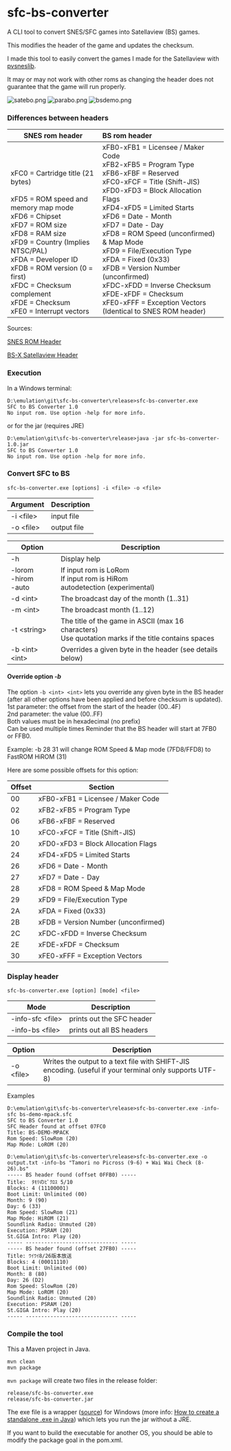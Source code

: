 # sfc-bs-converter

A CLI tool to convert SNES/SFC games into Satellaview (BS) games.

This modifies the header of the game and updates the checksum.

I made this tool to easily convert the games I made for the Satellaview with [pvsneslib](https://github.com/alekmaul/pvsneslib).

It may or may not work with other roms as changing the header does not guarantee that the game will run properly.

![satebo.png](satebo.png)
![parabo.png](parabo.png)
![bsdemo.png](bsdemo.png)

### Differences between headers

| SNES rom header                                                                                                                                                                                                                                                                                                                                 | BS rom header                                                                                                                                                                                                                                                                                                                                                                                                                                                                                                                                       |
|-------------------------------------------------------------------------------------------------------------------------------------------------------------------------------------------------------------------------------------------------------------------------------------------------------------------------------------------------|:----------------------------------------------------------------------------------------------------------------------------------------------------------------------------------------------------------------------------------------------------------------------------------------------------------------------------------------------------------------------------------------------------------------------------------------------------------------------------------------------------------------------------------------------------|
| <br/><br/><br/>xFC0 = Cartridge title (21 bytes)<br/><br/>xFD5 = ROM speed and memory map mode<br/>xFD6 = Chipset<br/>xFD7 = ROM size<br/>xFD8 = RAM size<br/>xFD9 = Country (Implies NTSC/PAL)<br/>xFDA = Developer ID<br/>xFDB = ROM version (0 = first)<br/>xFDC = Checksum complement<br/>xFDE = Checksum<br/>xFE0 = Interrupt vectors<br/> | xFB0-xFB1 = Licensee / Maker Code<br/>xFB2-xFB5 = Program Type<br/>xFB6-xFBF = Reserved<br/>xFC0-xFCF = Title (Shift-JIS)<br/>xFD0-xFD3 = Block Allocation Flags<br/>xFD4-xFD5 = Limited Starts<br/>xFD6      = Date - Month<br/>xFD7      = Date - Day<br/>xFD8      = ROM Speed (unconfirmed) & Map Mode<br/>xFD9      = File/Execution Type<br/>xFDA      = Fixed (0x33)<br/>xFDB      = Version Number (unconfirmed)<br/>xFDC-xFDD = Inverse Checksum<br/>xFDE-xFDF = Checksum<br/>xFE0-xFFF = Exception Vectors (Identical to SNES ROM header) |

<p>Sources:

[SNES ROM Header](https://snes.nesdev.org/wiki/ROM_header)

[BS-X Satellaview Header](https://wiki.superfamicom.org/bs-x-satellaview-header)

</p>

### Execution

In a Windows terminal:

```
D:\emulation\git\sfc-bs-converter\release>sfc-bs-converter.exe
SFC to BS Converter 1.0
No input rom. Use option -help for more info.
```

or for the jar (requires JRE)

```
D:\emulation\git\sfc-bs-converter\release>java -jar sfc-bs-converter-1.0.jar
SFC to BS Converter 1.0
No input rom. Use option -help for more info.
```

### Convert SFC to BS

```
sfc-bs-converter.exe [options] -i <file> -o <file>
```

| Argument    | Description |
|-------------|-------------|
| -i \<file\> | input file  |
| -o \<file\> | output file |

| Option                      | Description                                                                                             |
|-----------------------------|---------------------------------------------------------------------------------------------------------|
| -h                          | Display help                                                                                            |
| -lorom<br/>-hirom<br/>-auto | If input rom is LoRom<br/>If input rom is HiRom<br/>autodetection (experimental)                        |
| -d \<int\>                  | The broadcast day of the month (1..31)                                                                  |
| -m \<int\>                  | The broadcast month (1..12)                                                                             |
| -t \<string\>               | The title of the game in ASCII (max 16 characters)<br/>Use quotation marks if the title contains spaces |
| -b \<int\> \<int\>          | Overrides a given byte in the header (see details below)                                                |

#### Override option _-b_

The option `-b <int> <int>` lets you override any given byte in the BS header
(after all other options have been applied and before checksum is updated).<br/>
1st parameter: the offset from the start of the header (00..4F)<br/>
2nd parameter: the value (00..FF)<br/>
Both values must be in hexadecimal (no prefix)<br/>
Can be used multiple times
Reminder that the BS header will start at 7FB0 or FFB0.

Example:
-b 28 31
will change ROM Speed & Map mode (7FD8/FFD8) to FastROM HiROM (31)

Here are some possible offsets for this option:

| Offset | Section                             |
|--------|-------------------------------------|
| 00     | xFB0-xFB1 = Licensee / Maker Code   |
| 02     | xFB2-xFB5 = Program Type            |
| 06     | xFB6-xFBF = Reserved                |
| 10     | xFC0-xFCF = Title (Shift-JIS)       |
| 20     | xFD0-xFD3 = Block Allocation Flags  |
| 24     | xFD4-xFD5 = Limited Starts          |
| 26     | xFD6 = Date - Month                 |
| 27     | xFD7 = Date - Day                   |
| 28     | xFD8 = ROM Speed & Map Mode         |
| 29     | xFD9 = File/Execution Type          |
| 2A     | xFDA = Fixed (0x33)                 |
| 2B     | xFDB = Version Number (unconfirmed) |
| 2C     | xFDC-xFDD = Inverse Checksum        |
| 2E     | xFDE-xFDF = Checksum                |
| 30     | xFE0-xFFF = Exception Vectors       |

### Display header

```
sfc-bs-converter.exe [option] [mode] <file>
```

| Mode               | Description               |
|--------------------|---------------------------|
| -info-sfc \<file\> | prints out the SFC header |
| -info-bs \<file\>  | prints out all BS headers |


| Option      | Description                                                                                             |
|-------------|---------------------------------------------------------------------------------------------------------|
| -o \<file\> | Writes the output to a text file with SHIFT-JIS encoding. (useful if your terminal only supports UTF-8) |

Examples
```posh
D:\emulation\git\sfc-bs-converter\release>sfc-bs-converter.exe -info-sfc bs-demo-mpack.sfc
SFC to BS Converter 1.0
SFC Header found at offset 07FC0
Title: BS-DEMO-MPACK
Rom Speed: SlowRom (20)
Map Mode: LoROM (20)
```

```posh
D:\emulation\git\sfc-bs-converter\release>sfc-bs-converter.exe -o output.txt -info-bs "Tamori no Picross (9-6) + Wai Wai Check (8-26).bs"
----- BS header found (offset 0FFB0) -----
Title:  ﾀﾓﾘのﾋﾟｸﾛｽ 5/10
Blocks: 4 (11100001)
Boot Limit: Unlimited (00)
Month: 9 (90)
Day: 6 (33)
Rom Speed: SlowRom (21)
Map Mode: HiROM (21)
Soundlink Radio: Unmuted (20)
Execution: PSRAM (20)
St.GIGA Intro: Play (20)
----- ------------------------------ -----
----- BS header found (offset 27FB0) -----
Title: ﾜｲﾜｲ8/26版本放送
Blocks: 4 (00011110)
Boot Limit: Unlimited (00)
Month: 8 (80)
Day: 26 (D2)
Rom Speed: SlowRom (20)
Map Mode: LoROM (20)
Soundlink Radio: Unmuted (20)
Execution: PSRAM (20)
St.GIGA Intro: Play (20)
----- ------------------------------ -----

```

### Compile the tool

This a Maven project in Java.

```
mvn clean
mvn package
```

`mvn package` will create two files in the release folder:

```
release/sfc-bs-converter.exe
release/sfc-bs-converter.jar
```

The exe file is a wrapper ([source](https://github.com/dgiagio/warp)) for Windows (more info: [How to create a standalone .exe in Java](https://stackoverflow.com/questions/69811401/how-to-create-a-standalone-exe-in-java-that-runs-without-an-installer-and-a-jr)) which lets you run the jar without a JRE.

If you want to build the executable for another OS, you should be able to modify the package goal in the pom.xml. 
